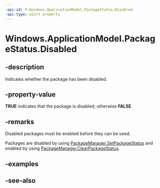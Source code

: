 ----api-id: P:Windows.ApplicationModel.PackageStatus.Disabled
-api-type: winrt property
---<!-- Property syntaxpublic bool Disabled { get; }--># Windows.ApplicationModel.PackageStatus.Disabled## -descriptionIndicates whether the package has been disabled.## -property-value**TRUE** indicates that the package is disabled; otherwise **FALSE**.## -remarksDisabled packages must be enabled before they can be used.Packages are disabled by using [PackageManager.SetPackageStatus](../windows.management.deployment/packagemanager_setpackagestatus.md) and enabled by using [PackageManager.ClearPackageStatus](../windows.management.deployment/packagemanager_clearpackagestatus.md).## -examples## -see-also